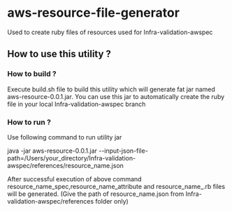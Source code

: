 # aws-resource-file-generator

Used to create ruby files of resources used for Infra-validation-awspec

## How to use this utility ?
### How to build ?
Execute build.sh file to build this utility which will generate fat jar named aws-resource-0.0.1.jar. You can use this jar to automatically create the ruby file in your local Infra-validation-awspec branch

### How to run ?
Use following command to run utility jar

java -jar aws-resource-0.0.1.jar --input-json-file-path=/Users/your_directory/Infra-validation-awspec/references/resource_name.json


After successful execution of above command resource_name_spec,resource_name_attribute and resource_name_.rb files will be generated.
(Give the path of resource_name.json from Infra-validation-awspec/references folder only)
